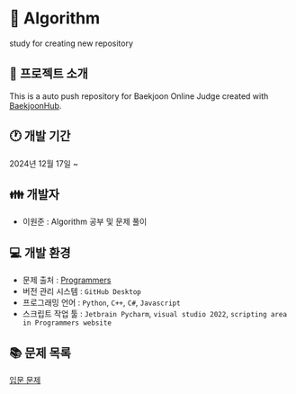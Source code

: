 # 📗 Algorithm
 study for creating new repository

## 📄 프로젝트 소개
This is a auto push repository for Baekjoon Online Judge created with [BaekjoonHub](https://github.com/BaekjoonHub/BaekjoonHub).

## 🕐 개발 기간
2024년 12월 17일 ~

## 👪 개발자
- 이원준 : Algorithm 공부 및 문제 풀이

## 💻 개발 환경
- 문제 출처 : [Programmers](https://school.programmers.co.kr/)
- 버전 관리 시스템 : `GitHub Desktop`
- 프로그래밍 언어  : `Python`, `C++`, `C#`, `Javascript`
- 스크립트 작업 툴 : `Jetbrain Pycharm`, `visual studio 2022`, `scripting area in Programmers website`

## 📚 문제 목록
[입문 문제](https://github.com/jeire/Algorithm/blob/main/workbook/level0.md)
